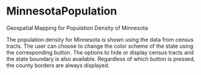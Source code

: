 # MinnesotaPopulation
Geospatial Mapping for Population Density of Minnesota

The population density for Minnesota is shown using the data from census tracts. The user can choose to change the color scheme of the 
state using the corresponding button. The options to hide or display census tracts and the state boundary is also available. Regardless
of which button is pressed, the county borders are always displayed.
